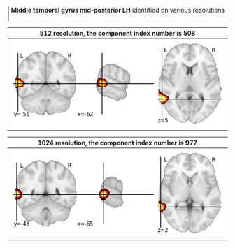 


| **Middle temporal gyrus mid-posterior LH** identified on various resolutions |

| 512 resolution, the component index number is 508|  
|:---:|  
| ![Component 512](../512/final/508.jpg "From component 512: Middle temporal gyrus mid-posterior LH") |

| 1024 resolution, the component index number is 977|  
|:---:|  
| ![Component 1024](../1024/final/977.jpg "From component 1024: Middle temporal gyrus mid-posterior LH") |